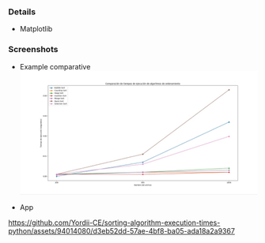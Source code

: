 ### Details
- Matplotlib

### Screenshots
- Example comparative
![Descripción de la imagen](example_comparative.jpeg)

- App



https://github.com/Yordii-CE/sorting-algorithm-execution-times-python/assets/94014080/d3eb52dd-57ae-4bf8-ba05-ada18a2a9367

